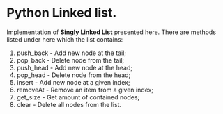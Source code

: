# Python Linked list.
Implementation of <b>Singly Linked List</b> presented here.
There are methods listed under here which the list contains:
<ol>
    <li>push_back - Add new node at the tail;</li>
    <li>pop_back - Delete node from the tail;</li>
    <li>push_head - Add new node at the head;</li>
    <li>pop_head - Delete node from the head;</li>
    <li>insert - Add new node at a given index;</li>
    <li>removeAt - Remove an item from a given index;</li>
    <li>get_size - Get amount of contained nodes;</li>
    <li>clear - Delete all nodes from the list.</li>
</ol>

